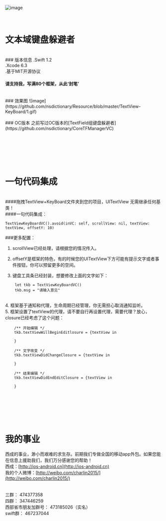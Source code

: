 ![image](https://github.com/nsdictionary/Resource/blob/master/TextView-KeyBoard/logo.jpg)<br />
<br/><br/>


文本域键盘躲避者
===============
<br/>
### 版本信息
.Swift 1.2<br/>
.Xcode 6.3<br/>
.基于MIT开源协议<br/>

#### 请支持我，写满80个框架，从此‘封笔’

<br/>
### 效果图
![image](https://github.com/nsdictionary/Resource/blob/master/TextView-KeyBoard/1.gif)<br />

<br/>
### OC版本
之前写过OC版本的[TextField组键盘躲避者](https://github.com/nsdictionary/CoreTFManagerVC)
<br/>

<br/><br/><br/>
一句代码集成
===============
<br/>
####拖拽TextView+KeyBoard文件夹到您的项目，UITextView 无需继承任何基类！<br/>
####一句代码集成：<br/>

    TextViewKeyBoardVC().avoid(inVC: self, scrollView: nil, textView: textView, offsetY: 10)

###更多配置：<br/>
1. scrollView已经处理，请根据您的情况传入。<br/>
2. offsetY是框架的特色，有的时候您的UITextView下方可能有提示文字或者事件按钮，你可以预留更多的空间。<br/>
3. 键盘工具条已经封装，想要修改上面的文字如下：

        let tkb = TextViewKeyBoardVC()
        tkb.msg = "请输入意见"
<br/>
4. 框架基于通知和代理，生命周期已经管理，你无需担心取消通知监听。<br/>
5. 框架设置了textView的代理，请不要自行再设置代理，需要代理？放心，closure已经考虑了这个问题：

        /** 开始编辑 */
        tkb.textViewWillBeginEditlosure = {textView in
            
        }
        
        /** 文字改变 */
        tkb.textViewDidChangeClosure = {textView in
            
        }
        
        /** 结束编辑 */
        tkb.textViewDidEndEditClosure = {textView in
        
        }



<br/><br/><br/>
我的事业
===============
西成的事业，渺小而艰难的求生存。前期我们专做全国的移动app外包。如果您能在信息上援助我们，我们万分感谢您的帮助！<br/>
西成：[http://ios-android.cn](http://ios-android.cn) <br/>
我的个人微博：[http://weibo.com/charlin2015/](http://weibo.com/charlin2015/)<br/>
<br/><br/>
三群： 474377358<br/>
四群： 347446259<br/>
西部省市朋友加群号： 473185026（实名）<br/>
swift群： 467237044<br/>

